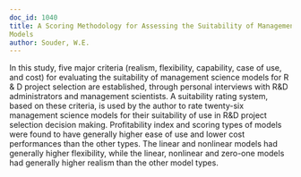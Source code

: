 ```yaml
---
doc_id: 1040
title: A Scoring Methodology for Assessing the Suitability of Management Science
Models
author: Souder, W.E.
---
```


In this study, five major criteria (realism, flexibility, capability, case
of use, and cost) for evaluating the suitability of management science models
for R & D project selection are established, through personal interviews with
R&D administrators and management scientists.  A suitability rating system,
based on these criteria, is used by the author to rate twenty-six management
science models for their suitability of use in R&D project selection decision
making.  Profitability index and scoring types of models were found to have
generally higher ease of use and lower cost performances than the other types.
The linear and nonlinear models had generally higher flexibility, while the
linear, nonlinear and zero-one models had generally higher realism than the
other model types.
